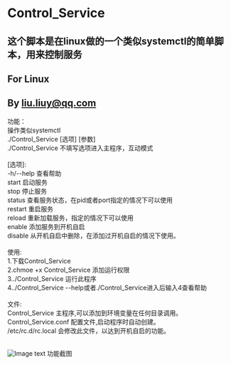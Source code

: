 # Control_Service
## 这个脚本是在linux做的一个类似systemctl的简单脚本，用来控制服务<br>  
## For Linux<br>
## By liu.liuy@qq.com<br>

功能：<br>
操作类似systemctl<br>
./Control_Service [选项] [参数]<br>
./Control_Service	不填写选项进入主程序，互动模式<br>
<br>
[选项]:<br>
-h/--help	查看帮助<br>
start	启动服务 <br>
stop	停止服务<br>
status	查看服务状态，在pid或者port指定的情况下可以使用<br>
restart	重启服务<br>
reload	重新加载服务，指定的情况下可以使用<br>
enable	添加服务到开机自启<br>
disable	从开机自启中删除，在添加过开机自启的情况下使用。<br>
<br>
使用:<br>
1.下载Control_Service<br>
2.chmoe +x Control_Service	添加运行权限<br>
3../Control_Service	运行此程序<br>
4../Control_Service --help或者./Control_Service进入后输入4查看帮助<br>
<br>
文件:<br>
Control_Service		主程序,可以添加到环境变量在任何目录调用。<br>
Control_Service.conf	配置文件,启动程序时自动创建。<br>
/etc/rc.d/rc.local	会修改此文件，以达到开机自启的功能。<br>
<br>

![Image text](https://liuliuliu.club:88/test/%E6%8E%A7%E5%88%B6%E6%9C%8D%E5%8A%A1%E6%88%AA%E5%9B%BE.png)
功能截图<br>
